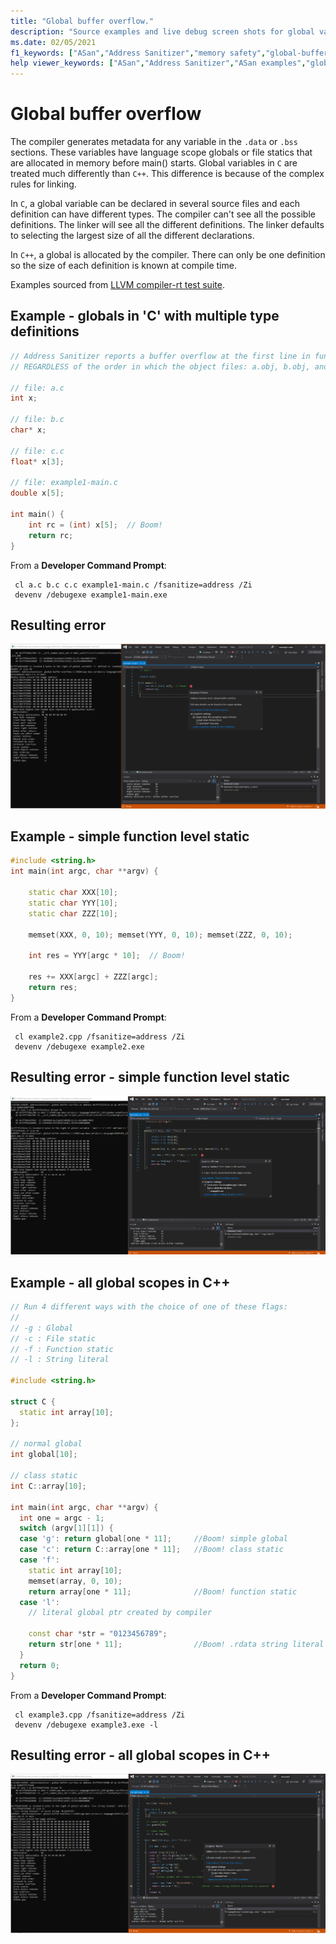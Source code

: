 ```yaml
---
title: "Global buffer overflow."
description: "Source examples and live debug screen shots for global variable overflow errors."
ms.date: 02/05/2021
f1_keywords: ["ASan","Address Sanitizer","memory safety","global-buffer-overflow", "ASan examples"]
help viewer_keywords: ["ASan","Address Sanitizer","ASan examples","global-buffer-overflow"]
---
```


# Global buffer overflow

The compiler generates metadata for any variable in the `.data` or `.bss` sections. These variables have language scope globals or file statics that are allocated in memory before main() starts. Global variables in `C` are treated much differently than `C++`. This difference is because of the complex rules for linking.  

In `C`, a global variable can be declared in several source files and each definition can have different types. The compiler can't see all the possible definitions. The linker will see all the different definitions. The linker defaults to selecting the largest size of all the different declarations.

In `C++`, a global is allocated by the compiler. There can only be one definition so the size of each definition is known at compile time.

Examples sourced from [LLVM compiler-rt test suite](https://github.com/llvm/llvm-project/tree/main/compiler-rt/test/asan/TestCases).

## Example - globals in 'C' with multiple type definitions

```cpp
// Address Sanitizer reports a buffer overflow at the first line in function main() in all cases, 
// REGARDLESS of the order in which the object files: a.obj, b.obj, and c.obj are linked.
  
// file: a.c 
int x;

// file: b.c  
char* x;

// file: c.c
float* x[3];

// file: example1-main.c
double x[5];
 
int main() { 
    int rc = (int) x[5];  // Boom!
    return rc; 
}
```

From a **Developer Command Prompt**:
```
 cl a.c b.c c.c example1-main.c /fsanitize=address /Zi
 devenv /debugexe example1-main.exe
```

## Resulting error

![example1](SRC_CODE/global-overflow/example1.PNG)

## Example - simple function level static

```cpp
#include <string.h>
int main(int argc, char **argv) {

    static char XXX[10];
    static char YYY[10];
    static char ZZZ[10];

    memset(XXX, 0, 10); memset(YYY, 0, 10); memset(ZZZ, 0, 10);

    int res = YYY[argc * 10];  // Boom!

    res += XXX[argc] + ZZZ[argc];
    return res;
}
```

From a **Developer Command Prompt**:
```
 cl example2.cpp /fsanitize=address /Zi
 devenv /debugexe example2.exe
```

## Resulting error - simple function level static

![example2](SRC_CODE/global-overflow/example2.PNG)

## Example - all global scopes in C++

```cpp
// Run 4 different ways with the choice of one of these flags:
//
// -g : Global
// -c : File static
// -f : Function static
// -l : String literal

#include <string.h>

struct C {
  static int array[10];
};

// normal global
int global[10];

// class static
int C::array[10];

int main(int argc, char **argv) {
  int one = argc - 1;
  switch (argv[1][1]) {
  case 'g': return global[one * 11];     //Boom! simple global
  case 'c': return C::array[one * 11];   //Boom! class static
  case 'f':
    static int array[10];
    memset(array, 0, 10);
    return array[one * 11];              //Boom! function static
  case 'l':
    // literal global ptr created by compiler

    const char *str = "0123456789";
    return str[one * 11];                //Boom! .rdata string literal allocated by compiler
  }
  return 0;
}
```

From a **Developer Command Prompt**:
```
 cl example3.cpp /fsanitize=address /Zi
 devenv /debugexe example3.exe -l
```

## Resulting error - all global scopes in C++

![example3](SRC_CODE/global-overflow/example3.PNG)

